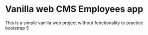 # Vanilla web CMS Employees app
This is a simple vanilla web project without functionality to practice bootstrap 5
